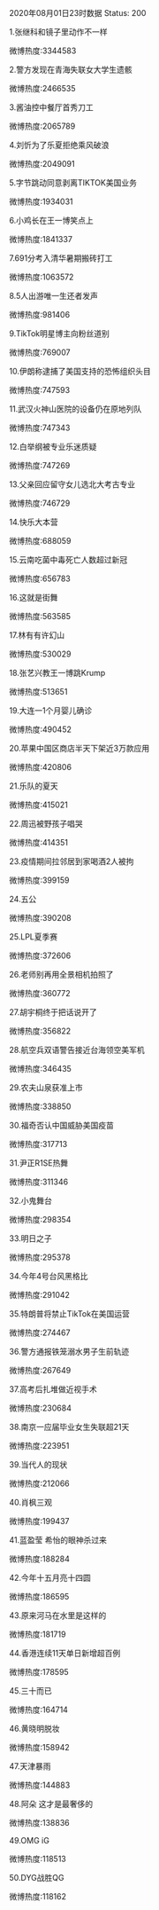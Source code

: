 2020年08月01日23时数据
Status: 200

1.张继科和镜子里动作不一样

微博热度:3344583

2.警方发现在青海失联女大学生遗骸

微博热度:2466535

3.酱油控中餐厅首秀刀工

微博热度:2065789

4.刘忻为了乐夏拒绝乘风破浪

微博热度:2049091

5.字节跳动同意剥离TIKTOK美国业务

微博热度:1934031

6.小鸡长在王一博笑点上

微博热度:1841337

7.691分考入清华暑期搬砖打工

微博热度:1063572

8.5人出游唯一生还者发声

微博热度:981406

9.TikTok明星博主向粉丝道别

微博热度:769007

10.伊朗称逮捕了美国支持的恐怖组织头目

微博热度:747593

11.武汉火神山医院的设备仍在原地列队

微博热度:747343

12.白举纲被专业乐迷质疑

微博热度:747269

13.父亲回应留守女儿选北大考古专业

微博热度:746729

14.快乐大本营

微博热度:688059

15.云南吃菌中毒死亡人数超过新冠

微博热度:656783

16.这就是街舞

微博热度:563585

17.林有有许幻山

微博热度:530029

18.张艺兴教王一博跳Krump

微博热度:513651

19.大连一1个月婴儿确诊

微博热度:490452

20.苹果中国区商店半天下架近3万款应用

微博热度:420806

21.乐队的夏天

微博热度:415021

22.周迅被野孩子唱哭

微博热度:414351

23.疫情期间拉邻居到家喝酒2人被拘

微博热度:399159

24.五公

微博热度:390208

25.LPL夏季赛

微博热度:372606

26.老师别再用全景相机拍照了

微博热度:360772

27.胡宇桐终于把话说开了

微博热度:356822

28.航空兵双语警告接近台海领空美军机

微博热度:346435

29.农夫山泉获准上市

微博热度:338850

30.福奇否认中国威胁美国疫苗

微博热度:317713

31.尹正R1SE热舞

微博热度:311346

32.小鬼舞台

微博热度:298354

33.明日之子

微博热度:295378

34.今年4号台风黑格比

微博热度:291042

35.特朗普将禁止TikTok在美国运营

微博热度:274467

36.警方通报铁笼溺水男子生前轨迹

微博热度:267649

37.高考后扎堆做近视手术

微博热度:230684

38.南京一应届毕业女生失联超21天

微博热度:223951

39.当代人的现状

微博热度:212066

40.肖枫三观

微博热度:199437

41.蓝盈莹 希怡的眼神杀过来

微博热度:188284

42.今年十五月亮十四圆

微博热度:186595

43.原来河马在水里是这样的

微博热度:181719

44.香港连续11天单日新增超百例

微博热度:178595

45.三十而已

微博热度:164714

46.黄晓明脱妆

微博热度:158942

47.天津暴雨

微博热度:144883

48.阿朵 这才是最奢侈的

微博热度:138836

49.OMG iG

微博热度:118513

50.DYG战胜QG

微博热度:118162

